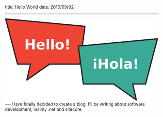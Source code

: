 title: Hello World
date: 2016/09/02

---
<img class="hero-img" src="/images/HelloHola.jpg" alt="Hello Hola">
---
Have finally decided to create a blog. I'll be writing about software development, mainly .net and sitecore.
